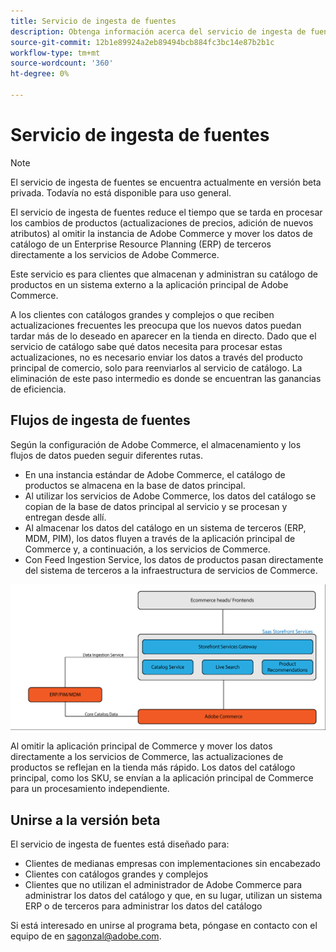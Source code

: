 ```yaml
---
title: Servicio de ingesta de fuentes
description: Obtenga información acerca del servicio de ingesta de fuentes para Adobe Commerce
source-git-commit: 12b1e89924a2eb89494bcb884fc3bc14e87b2b1c
workflow-type: tm+mt
source-wordcount: '360'
ht-degree: 0%

---
```



# Servicio de ingesta de fuentes

>[!NOTE]
>
>El servicio de ingesta de fuentes se encuentra actualmente en versión beta privada. Todavía no está disponible para uso general.

El servicio de ingesta de fuentes reduce el tiempo que se tarda en procesar los cambios de productos (actualizaciones de precios, adición de nuevos atributos) al omitir la instancia de Adobe Commerce y mover los datos de catálogo de un Enterprise Resource Planning (ERP) de terceros directamente a los servicios de Adobe Commerce.

Este servicio es para clientes que almacenan y administran su catálogo de productos en un sistema externo a la aplicación principal de Adobe Commerce.

A los clientes con catálogos grandes y complejos o que reciben actualizaciones frecuentes les preocupa que los nuevos datos puedan tardar más de lo deseado en aparecer en la tienda en directo. Dado que el servicio de catálogo sabe qué datos necesita para procesar estas actualizaciones, no es necesario enviar los datos a través del producto principal de comercio, solo para reenviarlos al servicio de catálogo. La eliminación de este paso intermedio es donde se encuentran las ganancias de eficiencia.

## Flujos de ingesta de fuentes

Según la configuración de Adobe Commerce, el almacenamiento y los flujos de datos pueden seguir diferentes rutas.

* En una instancia estándar de Adobe Commerce, el catálogo de productos se almacena en la base de datos principal.
* Al utilizar los servicios de Adobe Commerce, los datos del catálogo se copian de la base de datos principal al servicio y se procesan y entregan desde allí.
* Al almacenar los datos del catálogo en un sistema de terceros (ERP, MDM, PIM), los datos fluyen a través de la aplicación principal de Commerce y, a continuación, a los servicios de Commerce.
* Con Feed Ingestion Service, los datos de productos pasan directamente del sistema de terceros a la infraestructura de servicios de Commerce.

![Servicio de ingesta de fuentes](assets/feed-ingestion.png)

Al omitir la aplicación principal de Commerce y mover los datos directamente a los servicios de Commerce, las actualizaciones de productos se reflejan en la tienda más rápido. Los datos del catálogo principal, como los SKU, se envían a la aplicación principal de Commerce para un procesamiento independiente.

## Unirse a la versión beta

El servicio de ingesta de fuentes está diseñado para:

* Clientes de medianas empresas con implementaciones sin encabezado
* Clientes con catálogos grandes y complejos
* Clientes que no utilizan el administrador de Adobe Commerce para administrar los datos del catálogo y que, en su lugar, utilizan un sistema ERP o de terceros para administrar los datos del catálogo

Si está interesado en unirse al programa beta, póngase en contacto con el equipo de en sagonzal@adobe.com.
